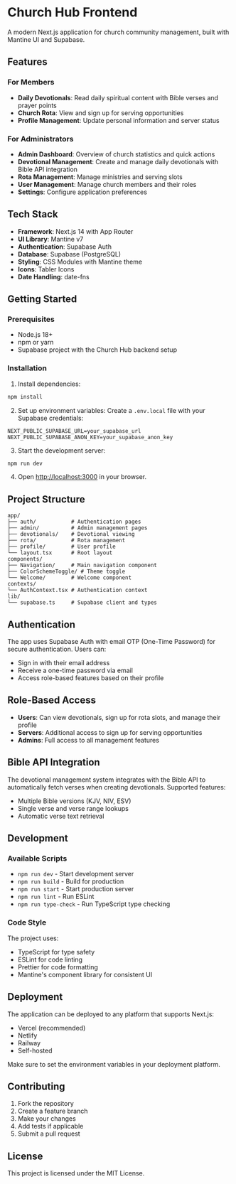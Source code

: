 # Church Hub Frontend

A modern Next.js application for church community management, built with Mantine UI and Supabase.

## Features

### For Members
- **Daily Devotionals**: Read daily spiritual content with Bible verses and prayer points
- **Church Rota**: View and sign up for serving opportunities
- **Profile Management**: Update personal information and server status

### For Administrators
- **Admin Dashboard**: Overview of church statistics and quick actions
- **Devotional Management**: Create and manage daily devotionals with Bible API integration
- **Rota Management**: Manage ministries and serving slots
- **User Management**: Manage church members and their roles
- **Settings**: Configure application preferences

## Tech Stack

- **Framework**: Next.js 14 with App Router
- **UI Library**: Mantine v7
- **Authentication**: Supabase Auth
- **Database**: Supabase (PostgreSQL)
- **Styling**: CSS Modules with Mantine theme
- **Icons**: Tabler Icons
- **Date Handling**: date-fns

## Getting Started

### Prerequisites

- Node.js 18+ 
- npm or yarn
- Supabase project with the Church Hub backend setup

### Installation

1. Install dependencies:
```bash
npm install
```

2. Set up environment variables:
Create a `.env.local` file with your Supabase credentials:
```env
NEXT_PUBLIC_SUPABASE_URL=your_supabase_url
NEXT_PUBLIC_SUPABASE_ANON_KEY=your_supabase_anon_key
```

3. Start the development server:
```bash
npm run dev
```

4. Open [http://localhost:3000](http://localhost:3000) in your browser.

## Project Structure

```
app/
├── auth/           # Authentication pages
├── admin/          # Admin management pages
├── devotionals/    # Devotional viewing
├── rota/           # Rota management
├── profile/        # User profile
└── layout.tsx      # Root layout
components/
├── Navigation/     # Main navigation component
├── ColorSchemeToggle/ # Theme toggle
└── Welcome/        # Welcome component
contexts/
└── AuthContext.tsx # Authentication context
lib/
└── supabase.ts     # Supabase client and types
```

## Authentication

The app uses Supabase Auth with email OTP (One-Time Password) for secure authentication. Users can:

- Sign in with their email address
- Receive a one-time password via email
- Access role-based features based on their profile

## Role-Based Access

- **Users**: Can view devotionals, sign up for rota slots, and manage their profile
- **Servers**: Additional access to sign up for serving opportunities
- **Admins**: Full access to all management features

## Bible API Integration

The devotional management system integrates with the Bible API to automatically fetch verses when creating devotionals. Supported features:

- Multiple Bible versions (KJV, NIV, ESV)
- Single verse and verse range lookups
- Automatic verse text retrieval

## Development

### Available Scripts

- `npm run dev` - Start development server
- `npm run build` - Build for production
- `npm run start` - Start production server
- `npm run lint` - Run ESLint
- `npm run type-check` - Run TypeScript type checking

### Code Style

The project uses:
- TypeScript for type safety
- ESLint for code linting
- Prettier for code formatting
- Mantine's component library for consistent UI

## Deployment

The application can be deployed to any platform that supports Next.js:

- Vercel (recommended)
- Netlify
- Railway
- Self-hosted

Make sure to set the environment variables in your deployment platform.

## Contributing

1. Fork the repository
2. Create a feature branch
3. Make your changes
4. Add tests if applicable
5. Submit a pull request

## License

This project is licensed under the MIT License.
